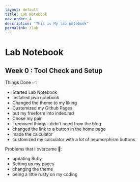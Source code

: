 ```yaml
---
layout: default
title: Lab Notebook
nav_order: 4
description: "This is My lab notebook"
permalink: /lab
---
```


# Lab Notebook

## Week 0 : Tool Check and Setup

Things Done ✅: 
- Started Lab Notebook
- Installed java notebook
- Changed the theme to my liking
- Customized my Github Pages
- put my freeform into index.md
- Chose my pair
- I removed things i didn't need from the blog
- changed the link to a button in the home page
- made the calculator
- customized my calculator with a lot of neumorphism buttons


Problems that i overcame 💪:
- updating Ruby
- Setting up my pages
- changing the theme
- being a little rusty on my coding
